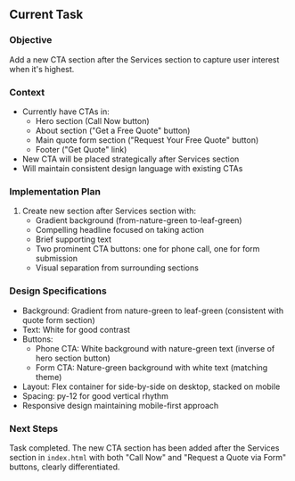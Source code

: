## Current Task

### Objective
Add a new CTA section after the Services section to capture user interest when it's highest.

### Context
- Currently have CTAs in:
  - Hero section (Call Now button)
  - About section ("Get a Free Quote" button)
  - Main quote form section ("Request Your Free Quote" button)
  - Footer ("Get Quote" link)
- New CTA will be placed strategically after Services section
- Will maintain consistent design language with existing CTAs

### Implementation Plan
1. Create new section after Services section with:
   - Gradient background (from-nature-green to-leaf-green)
   - Compelling headline focused on taking action
   - Brief supporting text
   - Two prominent CTA buttons: one for phone call, one for form submission
   - Visual separation from surrounding sections

### Design Specifications
- Background: Gradient from nature-green to leaf-green (consistent with quote form section)
- Text: White for good contrast
- Buttons:
   - Phone CTA: White background with nature-green text (inverse of hero section button)
   - Form CTA: Nature-green background with white text (matching theme)
- Layout: Flex container for side-by-side on desktop, stacked on mobile
- Spacing: py-12 for good vertical rhythm
- Responsive design maintaining mobile-first approach

### Next Steps
Task completed. The new CTA section has been added after the Services section in `index.html` with both "Call Now" and "Request a Quote via Form" buttons, clearly differentiated.